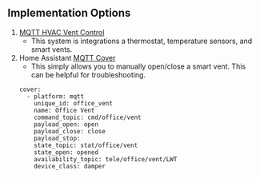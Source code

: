 ## Implementation Options
1. [MQTT HVAC Vent Control](https://github.com/TonyBrobston/mqtt-hvac-vent-control)
    - This system is integrations a thermostat, temperature sensors, and smart vents.
2. Home Assistant [MQTT Cover](https://www.home-assistant.io/integrations/cover.mqtt/)
    - This simply allows you to manually open/close a smart vent. This can be helpful for troubleshooting.
    ```
    cover:
      - platform: mqtt
        unique_id: office_vent
        name: Office Vent
        command_topic: cmd/office/vent
        payload_open: open
        payload_close: close
        payload_stop:
        state_topic: stat/office/vent
        state_open: opened
        availability_topic: tele/office/vent/LWT
        device_class: damper
    ```
